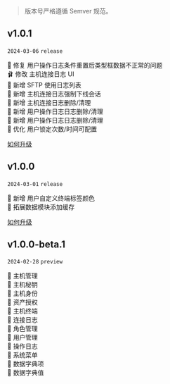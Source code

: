> 版本号严格遵循 Semver 规范。

## v1.0.1

`2024-03-06` `release`

🐞 修复 用户操作日志条件重置后类型框数据不正常的问题  
🩰 修改 主机连接日志 UI     
🌈 新增 SFTP 使用日志列表      
🌈 新增 主机连接日志强制下线会话    
🌈 新增 主机连接日志删除/清理    
🌈 新增 用户操作日志日志删除/清理    
🌈 新增 用户操作日志日志删除/清理  
🔨 优化 用户锁定次数/时间可配置  

[如何升级](/about/update.md?id=_v101)

## v1.0.0

`2024-03-01` `release`

🌈 新增 用户自定义终端标签颜色    
🔨 拓展数据模块添加缓存

[如何升级](/about/update.md?id=_v100)

## v1.0.0-beta.1

`2024-02-28` `preview`

🌈 主机管理   
🌈 主机秘钥  
🌈 主机身份  
🌈 资产授权   
🌈 主机终端  
🌈 连接日志  
🌈 角色管理  
🌈 用户管理  
🌈 操作日志  
🌈 系统菜单  
🌈 数据字典项  
🌈 数据字典值  
